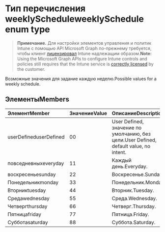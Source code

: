 # <a name="weeklyschedule-enum-type"></a><span data-ttu-id="39fe0-101">Тип перечисления weeklySchedule</span><span class="sxs-lookup"><span data-stu-id="39fe0-101">weeklySchedule enum type</span></span>

> <span data-ttu-id="39fe0-102">**Примечание.** Для настройки элементов управления и политик Intune с помощью API Microsoft Graph по-прежнему требуется, чтобы клиент [лицензировал](https://go.microsoft.com/fwlink/?linkid=839381) Intune надлежащим образом.</span><span class="sxs-lookup"><span data-stu-id="39fe0-102">**Note:** Using the Microsoft Graph APIs to configure Intune controls and policies still requires that the Intune service is [correctly licensed](https://go.microsoft.com/fwlink/?linkid=839381) by the customer.</span></span>

<span data-ttu-id="39fe0-103">Возможные значения для задание каждую неделю.</span><span class="sxs-lookup"><span data-stu-id="39fe0-103">Possible values for a weekly schedule.</span></span>
## <a name="members"></a><span data-ttu-id="39fe0-104">Элементы</span><span class="sxs-lookup"><span data-stu-id="39fe0-104">Members</span></span>
|<span data-ttu-id="39fe0-105">Элемент</span><span class="sxs-lookup"><span data-stu-id="39fe0-105">Member</span></span>|<span data-ttu-id="39fe0-106">Значение</span><span class="sxs-lookup"><span data-stu-id="39fe0-106">Value</span></span>|<span data-ttu-id="39fe0-107">Описание</span><span class="sxs-lookup"><span data-stu-id="39fe0-107">Description</span></span>|
|:---|:---|:---|
|<span data-ttu-id="39fe0-108">userDefined</span><span class="sxs-lookup"><span data-stu-id="39fe0-108">userDefined</span></span>|<span data-ttu-id="39fe0-109">0</span><span class="sxs-lookup"><span data-stu-id="39fe0-109">0</span></span>|<span data-ttu-id="39fe0-110">User Defined, значение по умолчанию, без цели.</span><span class="sxs-lookup"><span data-stu-id="39fe0-110">User Defined, default value, no intent.</span></span>|
|<span data-ttu-id="39fe0-111">повседневных</span><span class="sxs-lookup"><span data-stu-id="39fe0-111">everyday</span></span>|<span data-ttu-id="39fe0-112">1</span><span class="sxs-lookup"><span data-stu-id="39fe0-112">1</span></span>|<span data-ttu-id="39fe0-113">Каждый день.</span><span class="sxs-lookup"><span data-stu-id="39fe0-113">Everyday.</span></span>|
|<span data-ttu-id="39fe0-114">воскресенье</span><span class="sxs-lookup"><span data-stu-id="39fe0-114">sunday</span></span>|<span data-ttu-id="39fe0-115">2</span><span class="sxs-lookup"><span data-stu-id="39fe0-115">2</span></span>|<span data-ttu-id="39fe0-116">Воскресенье.</span><span class="sxs-lookup"><span data-stu-id="39fe0-116">Sunday.</span></span>|
|<span data-ttu-id="39fe0-117">Понедельник</span><span class="sxs-lookup"><span data-stu-id="39fe0-117">monday</span></span>|<span data-ttu-id="39fe0-118">3</span><span class="sxs-lookup"><span data-stu-id="39fe0-118">3</span></span>|<span data-ttu-id="39fe0-119">Понедельник.</span><span class="sxs-lookup"><span data-stu-id="39fe0-119">Monday.</span></span>|
|<span data-ttu-id="39fe0-120">Вторник</span><span class="sxs-lookup"><span data-stu-id="39fe0-120">tuesday</span></span>|<span data-ttu-id="39fe0-121">4</span><span class="sxs-lookup"><span data-stu-id="39fe0-121">4</span></span>|<span data-ttu-id="39fe0-122">Вторник.</span><span class="sxs-lookup"><span data-stu-id="39fe0-122">Tuesday.</span></span>|
|<span data-ttu-id="39fe0-123">Среда</span><span class="sxs-lookup"><span data-stu-id="39fe0-123">wednesday</span></span>|<span data-ttu-id="39fe0-124">5</span><span class="sxs-lookup"><span data-stu-id="39fe0-124">5</span></span>|<span data-ttu-id="39fe0-125">Среда.</span><span class="sxs-lookup"><span data-stu-id="39fe0-125">Wednesday.</span></span>|
|<span data-ttu-id="39fe0-126">Четверг</span><span class="sxs-lookup"><span data-stu-id="39fe0-126">thursday</span></span>|<span data-ttu-id="39fe0-127">6</span><span class="sxs-lookup"><span data-stu-id="39fe0-127">6</span></span>|<span data-ttu-id="39fe0-128">Четверг.</span><span class="sxs-lookup"><span data-stu-id="39fe0-128">Thursday.</span></span>|
|<span data-ttu-id="39fe0-129">Пятница</span><span class="sxs-lookup"><span data-stu-id="39fe0-129">friday</span></span>|<span data-ttu-id="39fe0-130">7</span><span class="sxs-lookup"><span data-stu-id="39fe0-130">7</span></span>|<span data-ttu-id="39fe0-131">Пятница.</span><span class="sxs-lookup"><span data-stu-id="39fe0-131">Friday.</span></span>|
|<span data-ttu-id="39fe0-132">Суббота</span><span class="sxs-lookup"><span data-stu-id="39fe0-132">saturday</span></span>|<span data-ttu-id="39fe0-133">8</span><span class="sxs-lookup"><span data-stu-id="39fe0-133">8</span></span>|<span data-ttu-id="39fe0-134">Суббота.</span><span class="sxs-lookup"><span data-stu-id="39fe0-134">Saturday.</span></span>|



